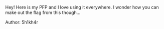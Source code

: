 Hey! Here is my PFP and I love using it everywhere. I wonder how you can make out the flag from this though…

Author: 5h1kh4r
